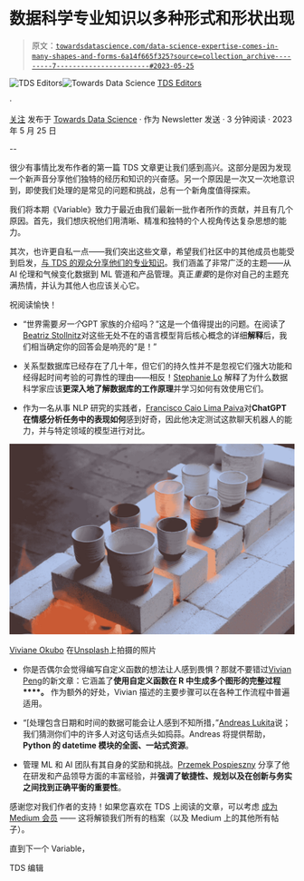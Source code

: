 # 数据科学专业知识以多种形式和形状出现

> 原文：[`towardsdatascience.com/data-science-expertise-comes-in-many-shapes-and-forms-6a14f665f325?source=collection_archive---------7-----------------------#2023-05-25`](https://towardsdatascience.com/data-science-expertise-comes-in-many-shapes-and-forms-6a14f665f325?source=collection_archive---------7-----------------------#2023-05-25)

[](https://towardsdatascience.medium.com/?source=post_page-----6a14f665f325--------------------------------)![TDS Editors](https://towardsdatascience.medium.com/?source=post_page-----6a14f665f325--------------------------------)[](https://towardsdatascience.com/?source=post_page-----6a14f665f325--------------------------------)![Towards Data Science](https://towardsdatascience.com/?source=post_page-----6a14f665f325--------------------------------) [TDS Editors](https://towardsdatascience.medium.com/?source=post_page-----6a14f665f325--------------------------------)

·

[关注](https://medium.com/m/signin?actionUrl=https%3A%2F%2Fmedium.com%2F_%2Fsubscribe%2Fuser%2F7e12c71dfa81&operation=register&redirect=https%3A%2F%2Ftowardsdatascience.com%2Fdata-science-expertise-comes-in-many-shapes-and-forms-6a14f665f325&user=TDS+Editors&userId=7e12c71dfa81&source=post_page-7e12c71dfa81----6a14f665f325---------------------post_header-----------) 发布于 [Towards Data Science](https://towardsdatascience.com/?source=post_page-----6a14f665f325--------------------------------) · 作为 Newsletter 发送 · 3 分钟阅读 · 2023 年 5 月 25 日 [](https://medium.com/m/signin?actionUrl=https%3A%2F%2Fmedium.com%2F_%2Fvote%2Ftowards-data-science%2F6a14f665f325&operation=register&redirect=https%3A%2F%2Ftowardsdatascience.com%2Fdata-science-expertise-comes-in-many-shapes-and-forms-6a14f665f325&user=TDS+Editors&userId=7e12c71dfa81&source=-----6a14f665f325---------------------clap_footer-----------)

--

[](https://medium.com/m/signin?actionUrl=https%3A%2F%2Fmedium.com%2F_%2Fbookmark%2Fp%2F6a14f665f325&operation=register&redirect=https%3A%2F%2Ftowardsdatascience.com%2Fdata-science-expertise-comes-in-many-shapes-and-forms-6a14f665f325&source=-----6a14f665f325---------------------bookmark_footer-----------)

很少有事情比发布作者的第一篇 TDS 文章更让我们感到高兴。这部分是因为发现一个新声音分享他们独特的经历和知识的兴奋感。另一个原因是一次又一次地意识到，即使我们处理的是常见的问题和挑战，总有一个新角度值得探索。

我们将本期《Variable》致力于最近由我们最新一批作者所作的贡献，并且有几个原因。首先，我们想庆祝他们用清晰、精准和独特的个人视角传达复杂思想的能力。

其次，也许更自私一点——我们突出这些文章，希望我们社区中的其他成员也能受到启发，[与 TDS 的观众分享他们的专业知识](https://bit.ly/write-for-tds)。我们涵盖了非常广泛的主题——从 AI 伦理和气候变化数据到 ML 管道和产品管理。真正*重要*的是你对自己的主题充满热情，并认为其他人也应该关心它。

祝阅读愉快！

+   “世界需要*另一个*GPT 家族的介绍吗？”这是一个值得提出的问题。在阅读了[Beatriz Stollnitz](https://medium.com/u/1c8863892480?source=post_page-----6a14f665f325--------------------------------)对这些无处不在的语言模型背后核心概念的详细**解释**后，我们相当确定你的回答会是响亮的“是！”

+   关系型数据库已经存在了几十年，但它们的持久性并不是忽视它们强大功能和经得起时间考验的可靠性的理由——相反！[Stephanie Lo](https://medium.com/u/f4309a31ceee?source=post_page-----6a14f665f325--------------------------------) 解释了为什么数据科学家应该**更深入地了解数据库的工作原理**并学习如何有效使用它们。

+   作为一名从事 NLP 研究的实践者，[Francisco Caio Lima Paiva](https://medium.com/u/b20176e45fd4?source=post_page-----6a14f665f325--------------------------------)对**ChatGPT 在情感分析任务中的表现如何**感到好奇，因此他决定测试这款聊天机器人的能力，并与特定领域的模型进行对比。

![](img/bfcc24c5c05a54df5218ed0d1106a554.png)

[Viviane Okubo](https://unsplash.com/@vivianeokubo?utm_source=medium&utm_medium=referral) 在[Unsplash](https://unsplash.com/?utm_source=medium&utm_medium=referral)上拍摄的照片

+   你是否偶尔会觉得编写自定义函数的想法让人感到畏惧？那就不要错过[Vivian Peng](https://medium.com/u/fd5a22d4fcc?source=post_page-----6a14f665f325--------------------------------)的新文章：它涵盖了**使用自定义函数在 R 中生成多个图形的完整过程****。** 作为额外的好处，Vivian 描述的主要步骤可以在各种工作流程中普遍适用。

+   “[处理包含日期和时间的数据可能会让人感到不知所措，”[Andreas Lukita](https://medium.com/u/955ef38ea7b?source=post_page-----6a14f665f325--------------------------------)说；我们猜测你们中的许多人对这句话点头如捣蒜。Andreas 将提供帮助，**Python 的 datetime 模块的全面、一站式资源**。

+   管理 ML 和 AI 团队有其自身的奖励和挑战。[Przemek Pospieszny](https://medium.com/u/dfeec0868596?source=post_page-----6a14f665f325--------------------------------) 分享了他在研发和产品领导方面的丰富经验，并**强调了敏捷性、规划以及在创新与务实之间找到正确平衡的重要性**。

感谢您对我们作者的支持！如果您喜欢在 TDS 上阅读的文章，可以考虑 [成为 Medium 会员](https://bit.ly/tds-membership) —— 这将解锁我们所有的档案（以及 Medium 上的其他所有帖子）。

直到下一个 Variable，

TDS 编辑
